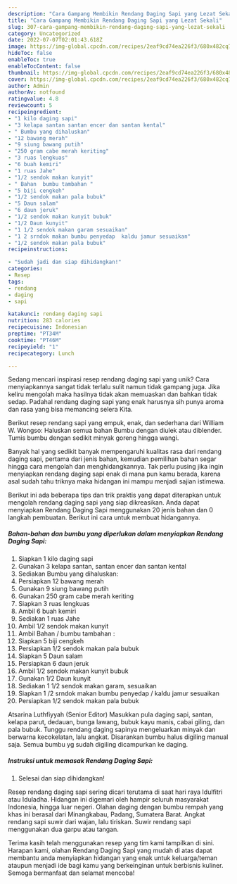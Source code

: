 ```yaml
---
description: "Cara Gampang Membikin Rendang Daging Sapi yang Lezat Sekali"
title: "Cara Gampang Membikin Rendang Daging Sapi yang Lezat Sekali"
slug: 307-cara-gampang-membikin-rendang-daging-sapi-yang-lezat-sekali
category: Uncategorized
date: 2022-07-07T02:01:43.618Z
image: https://img-global.cpcdn.com/recipes/2eaf9cd74ea226f3/680x482cq70/rendang-daging-sapi-foto-resep-utama.jpg
hideToc: false
enableToc: true
enableTocContent: false
thumbnail: https://img-global.cpcdn.com/recipes/2eaf9cd74ea226f3/680x482cq70/rendang-daging-sapi-foto-resep-utama.jpg
cover: https://img-global.cpcdn.com/recipes/2eaf9cd74ea226f3/680x482cq70/rendang-daging-sapi-foto-resep-utama.jpg
author: Admin
authorAv: notfound
ratingvalue: 4.8
reviewcount: 5
recipeingredient:
- "1 kilo daging sapi"
- "3 kelapa santan santan encer dan santan kental"
- " Bumbu yang dihaluskan"
- "12 bawang merah"
- "9 siung bawang putih"
- "250 gram cabe merah keriting"
- "3 ruas lengkuas"
- "6 buah kemiri"
- "1 ruas Jahe"
- "1/2 sendok makan kunyit"
- " Bahan  bumbu tambahan "
- "5 biji cengkeh"
- "1/2 sendok makan pala bubuk"
- "5 Daun salam"
- "6 daun jeruk"
- "1/2 sendok makan kunyit bubuk"
- "1/2 Daun kunyit"
- "1 1/2 sendok makan garam sesuaikan"
- "1 2 srndok makan bumbu penyedap  kaldu jamur sesuaikan"
- "1/2 sendok makan pala bubuk"
recipeinstructions:

- "Sudah jadi dan siap dihidangkan!"
categories:
- Resep
tags:
- rendang
- daging
- sapi

katakunci: rendang daging sapi 
nutrition: 283 calories
recipecuisine: Indonesian
preptime: "PT34M"
cooktime: "PT46M"
recipeyield: "1"
recipecategory: Lunch

---
```





Sedang mencari inspirasi resep rendang daging sapi yang unik? Cara menyiapkannya sangat tidak terlalu sulit namun tidak gampang juga. Jika keliru mengolah maka hasilnya tidak akan memuaskan dan bahkan tidak sedap. Padahal rendang daging sapi yang enak harusnya sih punya aroma dan rasa yang bisa memancing selera Kita.





Berikut resep rendang sapi yang empuk, enak, dan sederhana dari William W. Wongso: Haluskan semua bahan Bumbu dengan diulek atau diblender. Tumis bumbu dengan sedikit minyak goreng hingga wangi.

Banyak hal yang sedikit banyak mempengaruhi kualitas rasa dari rendang daging sapi, pertama dari jenis bahan, kemudian pemilihan bahan segar hingga cara mengolah dan menghidangkannya. Tak perlu pusing jika ingin menyiapkan rendang daging sapi enak di mana pun kamu berada, karena asal sudah tahu triknya maka hidangan ini mampu menjadi sajian istimewa.






Berikut ini ada beberapa tips dan trik praktis yang dapat diterapkan untuk mengolah rendang daging sapi yang siap dikreasikan. Anda dapat menyiapkan Rendang Daging Sapi menggunakan 20 jenis bahan dan 0 langkah pembuatan. Berikut ini cara untuk membuat hidangannya.

<!--inarticleads1-->

##### Bahan-bahan dan bumbu yang diperlukan dalam menyiapkan Rendang Daging Sapi:

1. Siapkan 1 kilo daging sapi
1. Gunakan 3 kelapa santan, santan encer dan santan kental
1. Sediakan  Bumbu yang dihaluskan:
1. Persiapkan 12 bawang merah
1. Gunakan 9 siung bawang putih
1. Gunakan 250 gram cabe merah keriting
1. Siapkan 3 ruas lengkuas
1. Ambil 6 buah kemiri
1. Sediakan 1 ruas Jahe
1. Ambil 1/2 sendok makan kunyit
1. Ambil  Bahan / bumbu tambahan :
1. Siapkan 5 biji cengkeh
1. Persiapkan 1/2 sendok makan pala bubuk
1. Siapkan 5 Daun salam
1. Persiapkan 6 daun jeruk
1. Ambil 1/2 sendok makan kunyit bubuk
1. Gunakan 1/2 Daun kunyit
1. Sediakan 1 1/2 sendok makan garam, sesuaikan
1. Siapkan 1 /2 srndok makan bumbu penyedap / kaldu jamur sesuaikan
1. Persiapkan 1/2 sendok makan pala bubuk


Atsarina Luthfiyyah (Senior Editor) Masukkan pula daging sapi, santan, kelapa parut, dedauan, bunga lawang, bubuk kayu manis, cabai giling, dan pala bubuk. Tunggu rendang daging sapinya mengeluarkan minyak dan berwarna kecokelatan, lalu angkat. Disarankan bumbu halus digiling manual saja. Semua bumbu yg sudah digiling dicampurkan ke daging. 

<!--inarticleads2-->

##### Instruksi untuk memasak Rendang Daging Sapi:


1. Selesai dan siap dihidangkan!

Resep rendang daging sapi sering dicari terutama di saat hari raya Idulfitri atau Iduladha. Hidangan ini digemari oleh hampir seluruh masyarakat Indonesia, hingga luar negeri. Olahan daging dengan bumbu rempah yang khas ini berasal dari Minangkabau, Padang, Sumatera Barat. Angkat rendang sapi suwir dari wajan, lalu tiriskan. Suwir rendang sapi menggunakan dua garpu atau tangan. 

Terima kasih telah menggunakan resep yang tim kami tampilkan di sini. Harapan kami, olahan Rendang Daging Sapi yang mudah di atas dapat membantu anda menyiapkan hidangan yang enak untuk keluarga/teman ataupun menjadi ide bagi kamu yang berkeinginan untuk berbisnis kuliner. Semoga bermanfaat dan selamat mencoba!
